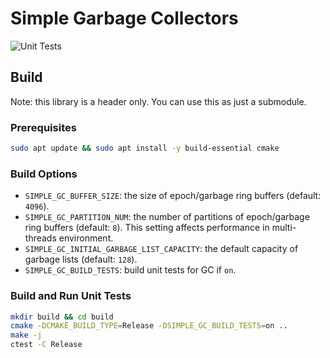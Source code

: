 # Simple Garbage Collectors

![Unit Tests](https://github.com/dbgroup-nagoya-u/simple-garbage-collectors/workflows/Unit%20Tests/badge.svg?branch=main)

## Build

Note: this library is a header only. You can use this as just a submodule.

### Prerequisites

```bash
sudo apt update && sudo apt install -y build-essential cmake
```

### Build Options

- `SIMPLE_GC_BUFFER_SIZE`: the size of epoch/garbage ring buffers (default: `4096`).
- `SIMPLE_GC_PARTITION_NUM`: the number of partitions of epoch/garbage ring buffers (default: `8`). This setting affects performance in multi-threads environment.
- `SIMPLE_GC_INITIAL_GARBAGE_LIST_CAPACITY`: the default capacity of garbage lists (default: `128`).
- `SIMPLE_GC_BUILD_TESTS`: build unit tests for GC if `on`.

### Build and Run Unit Tests

```bash
mkdir build && cd build
cmake -DCMAKE_BUILD_TYPE=Release -DSIMPLE_GC_BUILD_TESTS=on ..
make -j
ctest -C Release
```
